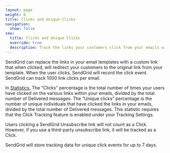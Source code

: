 ```yaml
---
layout: page
weight: 0
title: Clicks and Unique Clicks
navigation:
  show: false
seo:
  title: Clicks and Unique Clicks
  override: true
  description: Track the links your customers click from your emails with SendGrid.
---
```


SendGrid can replace the links in your email templates with a custom link that when clicked, will redirect your customers to the original link from your template. When the user clicks, SendGrid will record the click event. SendGrid can track 1000 link clicks per email.

In [Statistics]({{root_url}}/ui/analytics-and-reporting/email-activity-feed/), The “Clicks” percentage is the total number of times your users have clicked on the various links within your emails, divided by the total number of Delivered messages. The “Unique clicks” percentage is the number of unique individuals that have clicked the links in your emails, divided by the total number of Delivered messages. This statistic requires that the Click Tracking feature is enabled under your Tracking Settings.

Users clicking a SendGrid Unsubscribe link will not count as a Click. However, if you use a third-party unsubscribe link, it will be tracked as a Click.

<call-out>

SendGrid will store tracking data for unique click events for up to 7 days.

</call-out>

